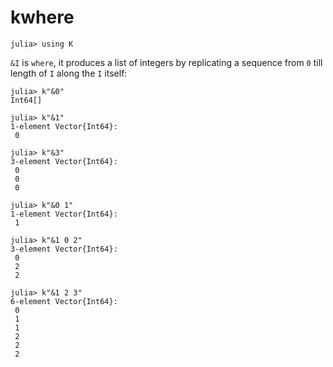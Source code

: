 # kwhere

    julia> using K

`&I` is `where`, it produces a list of integers by replicating a sequence from
`0` till length of `I` along the `I` itself:

    julia> k"&0"
    Int64[]
    
    julia> k"&1"
    1-element Vector{Int64}:
     0
    
    julia> k"&3"
    3-element Vector{Int64}:
     0
     0
     0
    
    julia> k"&0 1"
    1-element Vector{Int64}:
     1
    
    julia> k"&1 0 2"
    3-element Vector{Int64}:
     0
     2
     2
    
    julia> k"&1 2 3"
    6-element Vector{Int64}:
     0
     1
     1
     2
     2
     2

